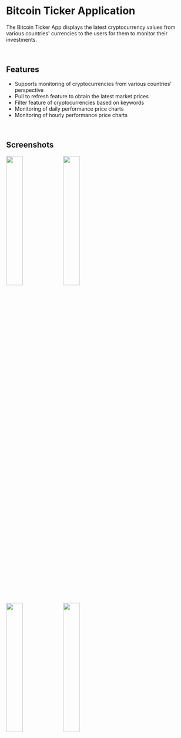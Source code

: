 # Bitcoin Ticker Application

The Bitcoin Ticker App displays the latest cryptocurrency values from various countries' currencies to the users for them to monitor their investments. 

<br/>

## Features 
- Supports monitoring of cryptocurrencies from various countries' perspective
- Pull to refresh feature to obtain the latest market prices
- Filter feature of cryptocurrencies based on keywords 
- Monitoring of daily performance price charts
- Monitoring of hourly performance price charts 

<br/>

## Screenshots
<p float="left">
      <img src="https://user-images.githubusercontent.com/59403437/98621205-b1eedd80-2341-11eb-9bbc-18d4187c8449.PNG" width="30%">
      <img src="https://user-images.githubusercontent.com/59403437/98621231-be733600-2341-11eb-82a4-42bfd6e3a993.PNG" width="30%">
</p>

<br/>

<p float="left">
      <img src="https://user-images.githubusercontent.com/59403437/98621250-c8953480-2341-11eb-8347-3c28d77e788f.PNG" width="30%">
      <img src="https://user-images.githubusercontent.com/59403437/98623808-693a2300-2347-11eb-9844-26a0e38a09bc.PNG" width="30%">
</p>

